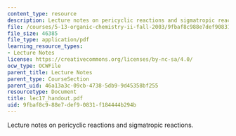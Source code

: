 ```yaml
---
content_type: resource
description: Lecture notes on pericyclic reactions and sigmatropic reactions.
file: /courses/5-13-organic-chemistry-ii-fall-2003/9fbaf8c988e7def90831f184444b294b_lec17_handout.pdf
file_size: 46385
file_type: application/pdf
learning_resource_types:
- Lecture Notes
license: https://creativecommons.org/licenses/by-nc-sa/4.0/
ocw_type: OCWFile
parent_title: Lecture Notes
parent_type: CourseSection
parent_uid: 46a13a3c-09cb-4738-5db9-9d45358bf255
resourcetype: Document
title: lec17_handout.pdf
uid: 9fbaf8c9-88e7-def9-0831-f184444b294b
---
```

Lecture notes on pericyclic reactions and sigmatropic reactions.
